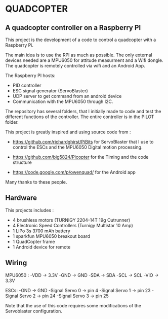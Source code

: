 QUADCOPTER
==========

A quadcopter controller on a Raspberry PI
------------------------------------------

This project is the development of a code to control a quadcopter
with a Raspberry Pi.

The main idea is to use the RPI as much as possible. The only external
devices needed are a MPU6050 for attitude measurment and a Wifi dongle.
The quadcopter is remotely controlled via wifi and an Android App.


The Raspberry PI hosts:
- PID controller
- ESC signal generator (ServoBlaster)
- UDP server to get command from an android device
- Communication with the MPU6050 through I2C.

The repository has several folders, that I initially made to code and test
the different functions of the controller. The entire controller is in the
PILOT folder.

This project is greatly inspired and using source code from :
- https://github.com/richardghirst/PiBits
for ServoBlaster that I use to control the ESCs and the MPU6050 Digital motion processing.

- https://github.com/big5824/Picopter
for the Timing and the code structure

- https://code.google.com/p/owenquad/
for the Android app

Many thanks to these people.


Hardware
--------

This projects includes :
- 4 brushless motors (TURNIGY 2204-14T 19g Outrunner)
- 4 Electronic Speed Controllers (Turnigy Multistar 10 Amp)
- 1 LiPo 3s 3700 mAh battery
- 1 sparkfun MPU6050 breakout board
- 1 QuadCopter frame
- 1 Android device for remote

Wiring
------

MPU6050 :
-VDD -> 3.3V
-GND -> GND
-SDA -> SDA
-SCL -> SCL
-VIO -> 3.3V


ESCs:
-GND -> GND
-Signal Servo 0 -> pin 4
-Signal Servo 1 -> pin 23
-Signal Servo 2 -> pin 24
-Signal Servo 3 -> pin 25

Note that the use of this code requires some modifications of the Servoblaster configuration.







